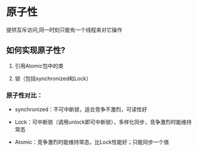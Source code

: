 # 原子性

提供互斥访问,同一时刻只能有一个线程来对它操作



## 如何实现原子性?

1. 引用Atomic包中的类

2. 锁（包括synchronized和Lock）

### 原子性对比：

- synchronized：不可中断锁，适合竞争不激烈，可读性好

- Lock：可中断锁（调用unlock即可中断锁），多样化同步，竞争激烈时能维持常态
- Atomic：竞争激烈时能维持常态，比Lock性能好；只能同步一个值

## 